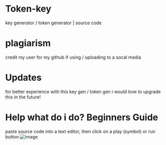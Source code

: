# Token-key
key generator / token generator | source code


# plagiarism
credit my user for my github if using / uploading to a socal media

# Updates
for better experience with this key gen / token gen i would love to upgrade this in the future!

# Help what do i do? Beginners Guide
paste source code into a text editor, then click on a play (symbol) or run button
![image](https://github.com/user-attachments/assets/5ca0e775-dee3-4bc8-a1ab-91dfda3838c5)
